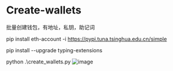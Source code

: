 # Create-wallets
批量创建钱包，有地址，私钥，助记词


pip install eth-account -i https://pypi.tuna.tsinghua.edu.cn/simple

pip install --upgrade typing-extensions

 python .\create_wallets.py
 ![image](https://github.com/xyyz12/Create-wallets/assets/91812763/83c9c0fc-fe39-4723-8c50-ec5c3f4aab75)

